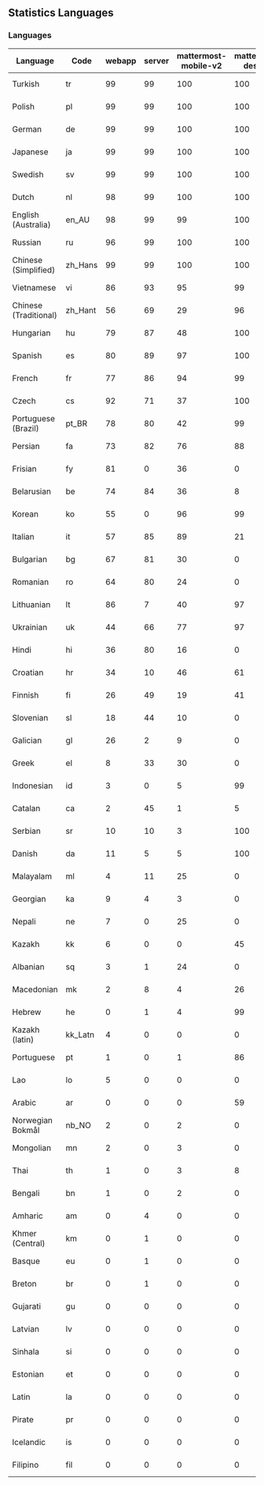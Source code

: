 ## Statistics Languages ##
###  Languages  ###
|Language|Code|webapp|server|mattermost-mobile-v2|mattermost-desktop|playbook-webapp|calls-webapp|Total|Last Modified|
|---|---|---|---|---|---|---|---|---|---|
|Turkish|tr| 99| 99| 100| 100| 0| 96| 99|2024-04-16T22:59:46.314569Z|
|Polish|pl| 99| 99| 100| 100| 0| 98| 99|2024-04-16T22:59:43.346743Z|
|German|de| 99| 99| 100| 100| 0| 98| 99|2024-04-16T22:59:36.522771Z|
|Japanese|ja| 99| 99| 100| 100| 0| 98| 99|2024-04-16T22:59:40.310355Z|
|Swedish|sv| 99| 99| 100| 100| 0| 96| 99|2024-04-16T22:59:45.551006Z|
|Dutch|nl| 98| 99| 100| 100| 0| 96| 99|2024-04-16T22:59:42.524895Z|
|English (Australia)|en_AU| 98| 99| 99| 100| 0| 0| 99|2024-04-15T10:46:50.972835Z|
|Russian|ru| 96| 99| 100| 100| 0| 65| 95|2024-04-16T22:59:44.735955Z|
|Chinese (Simplified)|zh_Hans| 99| 99| 100| 100| 0| 96| 94|2024-04-16T22:59:48.808649Z|
|Vietnamese|vi| 86| 93| 95| 99| 0| 85| 89|2024-04-16T22:59:48.092856Z|
|Chinese (Traditional)|zh_Hant| 56| 69| 29| 96| 0| 13| 87|2024-04-16T22:59:49.624335Z|
|Hungarian|hu| 79| 87| 48| 100| 0| 0| 79|2024-04-15T10:50:16.633596Z|
|Spanish|es| 80| 89| 97| 100| 0| 24| 79|2024-04-16T22:59:37.197365Z|
|French|fr| 77| 86| 94| 99| 0| 50| 78|2024-04-16T22:59:37.956601Z|
|Czech|cs| 92| 71| 37| 100| 0| 93| 77|2024-04-16T22:59:35.817762Z|
|Portuguese (Brazil)|pt_BR| 78| 80| 42| 99| 0| 85| 75|2024-04-16T22:59:43.964374Z|
|Persian|fa| 73| 82| 76| 88| 0| 0| 72|2024-04-15T10:47:49.624730Z|
|Frisian|fy| 81| 0| 36| 0| 0| 0| 71|2024-04-15T10:48:47.797504Z|
|Belarusian|be| 74| 84| 36| 8| 0| 0| 70|2024-04-15T10:44:34.474500Z|
|Korean|ko| 55| 0| 96| 99| 0| 85| 66|2024-04-16T22:59:41.055191Z|
|Italian|it| 57| 85| 89| 21| 0| 20| 66|2024-04-16T22:59:39.604822Z|
|Bulgarian|bg| 67| 81| 30| 0| 0| 0| 65|2024-04-15T10:44:48.852793Z|
|Romanian|ro| 64| 80| 24| 0| 0| 0| 62|2024-04-15T10:55:55.756379Z|
|Lithuanian|lt| 86| 7| 40| 97| 0| 75| 61|2024-04-16T22:59:41.745000Z|
|Ukrainian|uk| 44| 66| 77| 97| 0| 0| 55|2024-04-15T10:58:03.002049Z|
|Hindi|hi| 36| 80| 16| 0| 0| 0| 44|2024-04-15T10:49:46.080643Z|
|Croatian|hr| 34| 10| 46| 61| 0| 93| 35|2024-04-16T22:59:38.700922Z|
|Finnish|fi| 26| 49| 19| 41| 0| 0| 31|2024-04-15T10:48:05.075000Z|
|Slovenian|sl| 18| 44| 10| 0| 0| 0| 22|2024-04-15T10:56:40.668781Z|
|Galician|gl| 26| 2| 9| 0| 0| 0| 17|2024-04-15T10:49:03.130620Z|
|Greek|el| 8| 33| 30| 0| 0| 0| 17|2024-04-15T10:46:34.981816Z|
|Indonesian|id| 3| 0| 5| 99| 0| 0| 14|2024-04-15T10:50:31.741449Z|
|Catalan|ca| 2| 45| 1| 5| 0| 0| 13|2024-04-15T10:45:33.151087Z|
|Serbian|sr| 10| 10| 3| 100| 0| 0| 12|2024-04-15T10:57:09.485127Z|
|Danish|da| 11| 5| 5| 100| 0| 0| 12|2024-04-15T10:46:04.841708Z|
|Malayalam|ml| 4| 11| 25| 0| 0| 0| 9|2024-04-15T10:53:45.849324Z|
|Georgian|ka| 9| 4| 3| 0| 0| 0| 7|2024-04-15T10:51:25.432044Z|
|Nepali|ne| 7| 0| 25| 0| 0| 0| 7|2024-04-15T10:54:28.963326Z|
|Kazakh|kk| 6| 0| 0| 45| 0| 0| 6|2024-04-15T10:51:54.003574Z|
|Albanian|sq| 3| 1| 24| 0| 0| 0| 5|2024-04-15T10:56:55.674966Z|
|Macedonian|mk| 2| 8| 4| 26| 0| 0| 5|2024-04-15T10:53:32.425602Z|
|Hebrew|he| 0| 1| 4| 99| 0| 0| 4|2024-04-15T10:49:30.879117Z|
|Kazakh (latin)|kk_Latn| 4| 0| 0| 0| 0| 0| 4|2024-04-15T10:51:39.598342Z|
|Portuguese|pt| 1| 0| 1| 86| 0| 0| 3|2024-04-15T10:55:40.837787Z|
|Lao|lo| 5| 0| 0| 0| 0| 0| 3|2024-04-15T10:52:48.863974Z|
|Arabic|ar| 0| 0| 0| 59| 0| 0| 2|2024-04-15T10:44:18.493285Z|
|Norwegian Bokmål|nb_NO| 2| 0| 2| 0| 0| 0| 2|2024-04-15T10:54:14.737727Z|
|Mongolian|mn| 2| 0| 3| 0| 0| 0| 2|2024-04-15T10:54:00.674525Z|
|Thai|th| 1| 0| 3| 8| 0| 0| 1|2024-04-15T10:57:36.210707Z|
|Bengali|bn| 1| 0| 2| 0| 0| 0| 1|2024-04-15T10:45:02.048630Z|
|Amharic|am| 0| 4| 0| 0| 0| 0| 1|2024-04-15T10:44:04.592889Z|
|Khmer (Central)|km| 0| 1| 0| 0| 0| 0| 0|2024-04-15T10:52:07.478751Z|
|Basque|eu| 0| 1| 0| 0| 0| 0| 0|2024-04-15T10:47:35.420105Z|
|Breton|br| 0| 1| 0| 0| 0| 0| 0|2024-04-15T10:45:18.218315Z|
|Gujarati|gu| 0| 0| 0| 0| 0| 0| 0|2024-04-15T10:49:16.851151Z|
|Latvian|lv| 0| 0| 0| 0| 0| 0| 0|2024-04-15T10:53:18.075394Z|
|Sinhala|si| 0| 0| 0| 0| 0| 0| 0|2024-04-15T10:56:25.490709Z|
|Estonian|et| 0| 0| 0| 0| 0| 0| 0|2024-04-15T10:47:20.586724Z|
|Latin|la| 0| 0| 0| 0| 0| 0| 0|2024-04-15T10:52:35.293838Z|
|Pirate|pr| 0| 0| 0| 0| 0| 0| 0|2024-04-15T10:55:12.352575Z|
|Icelandic|is| 0| 0| 0| 0| 0| 0| 0|2024-04-15T10:50:44.218198Z|
|Filipino|fil| 0| 0| 0| 0| 0| 0| 0|2024-04-15T10:48:18.186259Z|
